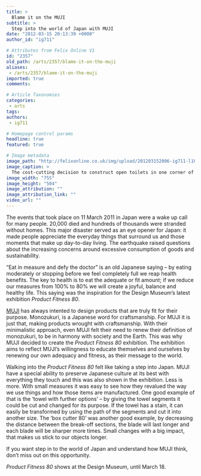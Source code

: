 ```yaml
---
title: >
  Blame it on the MUJI
subtitle: >
  Step into the world of Japan with MUJI
date: "2012-03-15 20:13:39 +0000"
author_id: "ig711"

# Attributes from Felix Online V1
id: "2357"
old_path: /arts/2357/blame-it-on-the-muji
aliases:
 - /arts/2357/blame-it-on-the-muji
imported: true
comments:

# Article Taxonomies
categories:
 - arts
tags:
authors:
 - ig711

# Homepage control params
headline: true
featured: true

# Image metadata
image_path: "http://felixonline.co.uk/img/upload/201203152006-ig711-l1010502.jpg"
image_caption: >
  The cost-cutting decision to construct open toilets in one corner of the exhbition was not widely we
image_width: "755"
image_height: "504"
image_attribution: ""
image_attribution_link: ""
video_url: ""
---
```


The events that took place on 11 March 2011 in Japan were a wake up call for many people. 20,000 died and hundreds of thousands were stranded without homes. This major disaster served as an eye opener for Japan: it made people appreciate the everyday things that surround us and those moments that make up day-to-day living. The earthquake raised questions about the increasing concerns around excessive consumption of goods and sustainability.

“Eat in measure and defy the doctor” is an old Japanese saying – by eating moderately or stopping before we feel completely full we reap health benefits. The key to health is to eat the adequate or fit amount; if we reduce our measures from 100% to 80% we will create a joyful, balance and healthy life. This saying was the inspiration for the Design Museum’s latest exhibition _Product Fitness 80_.

[MUJI](http://www.muji.eu/) has always intented to design products that are truly fit for their purpose. Monozukuri, is a Japanese word for craftsmanship. For MUJI it is just that, making products wrought with craftsmanship. With their minimalistic approach, even MUJI felt their need to renew their definition of monozukuri, to be in harmony with society and the Earth. This was why MUJI decided to create the _Product Fitness 80_ exhibition. The exhibition aims to reflect MUJI’s willingness to educate themselves and ourselves by renewing our own adequacy and fitness, as their message to the world.

Walking into the _Product Fitness 80_ felt like taking a step into Japan. MUJI have a special ability to preserve Japanese culture at its best with everything they touch and this was also shown in the exhibition. Less is more. With small measures it was easy to see how they revalued the way we use things and how those items are manufactured. One good example of that is the ‘towel with further options’ – by giving the towel segments it could be cut and changed for its purpose. If the towel has a stain, it can easily be transformed by using the path of the segments and cut it into another size. The ‘box cutter 80’ was another good example, by decreasing the distance between the break-off sections, the blade will last longer and each blade will be sharper more times. Small changes with a big impact, that makes us stick to our objects longer.

If you want step in to the world of Japan and understand how MUJI think, don’t miss out on this opportunity.

_Product Fitness 80_ shows at the Design Museum, until March 18.
